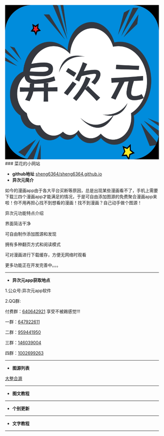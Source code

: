 <img src="./软件图片/source.jpg">
### 菜花的小网站

- **github地址** [sheng6364/sheng6364.github.io](https://github.com/sheng6364/sheng6364.github.io)
- **异次元简介**

如今的漫画app由于各大平台买断等原因，总是出现某些漫画看不了，手机上需要下载三四个漫画app才能满足的情况，于是可自由添加图源的免费聚合漫画app来啦！你不用再担心找不到想看的漫画！找不到漫画？自己动手做个图源！



异次元功能特点介绍

界面简洁干净

可自由制作添加图源和发现

拥有多种翻页方式和阅读模式

可对漫画进行下载缓存，方便无网络时观看

更多功能正在开发完善中。。。

---

- **异次元app获取地点**

1.公众号:异次元app软件


2.QQ群:


付费群：[640642921](http://qm.qq.com/cgi-bin/qm/qr?k=-Zc_HsVIdCWsidPSihAC2zlOPgaERHsH)
享受不被踢感觉!!!


一群：[647922611](http://qm.qq.com/cgi-bin/qm/qr?k=mTJNcgCTs1gwe7hPN791S4k0gRnv4eY-)


二群：[959441950](http://qm.qq.com/cgi-bin/qm/qr?k=nOi8NLsHKzvacaJTbYd9_5_YnVEm4Ba3)


三群：[146039004](http://qm.qq.com/cgi-bin/qm/qr?k=szcg5QOxMAOTEg3BN4eWkOoZCez0_ngP)


四群：[1002699263](http://qm.qq.com/cgi-bin/qm/qr?k=ObITPKZs9HeTLNP4T1rtSWdXGMxb1lsd)

---

- **图源列表**

[大整合源](图源.txt)

---

- **图文教程**

---

- **个别更新**

---

- **文字教程**

---




